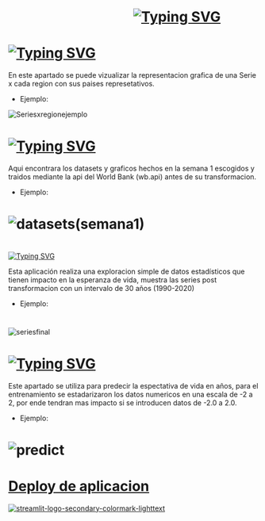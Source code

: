 # 
#                                       [![Typing SVG](https://readme-typing-svg.demolab.com?font=Cinzel&size=35&pause=1000000&color=F7F7F7&width=455&lines=C+O+N+T+E+N+I+D+O)](https://git.io/typing-svg)
#
# [![Typing SVG](https://readme-typing-svg.demolab.com?font=Cinzel&size=25&pause=10000&color=F77C07&width=455&lines=Graficas+x+Series)](https://git.io/typing-svg)
En este apartado se puede vizualizar la representacion grafica de una Serie x cada region con sus  paises represetativos.

- Ejemplo:

![Seriesxregionejemplo](https://user-images.githubusercontent.com/93687273/196831897-d3f62244-d8bd-42fb-8fa9-880843149adb.png)
#
#
# [![Typing SVG](https://readme-typing-svg.demolab.com?font=Cinzel&size=25&pause=10000&color=F77C07&width=455&lines=Proyecci%C3%B3n+%2B+Datasets+(Semana+1))](https://git.io/typing-svg)

Aqui encontrara los datasets y graficos hechos en la semana 1 escogidos y traidos mediante la api del World Bank (wb.api) antes de su transformacion.

- Ejemplo:
#
# ![datasets(semana1)](https://user-images.githubusercontent.com/93687273/196832270-ee658f09-7062-4297-a40d-5f5d6082d298.png)
#
[![Typing SVG](https://readme-typing-svg.demolab.com?font=Cinzel&size=30&pause=10000&color=F77C07&width=455&lines=Stats+Explorer)](https://git.io/typing-svg)

Esta aplicación realiza una exploracion simple de datos estadísticos que tienen impacto en la esperanza de vida, muestra las series
post transformacion con un intervalo de 30 años (1990-2020)

- Ejemplo:
#
![seriesfinal](https://user-images.githubusercontent.com/93687273/196832479-b2e36596-3774-4dc8-8b4e-0fd11896e536.png)

#
# 
# [![Typing SVG](https://readme-typing-svg.demolab.com?font=Cinzel&size=30&pause=10000&color=F77C07&width=455&lines=Predicci%C3%B3n)](https://git.io/typing-svg)

Este apartado se utiliza para predecir la espectativa de vida en años, para el entrenamiento se estadarizaron los datos numericos en una escala de  -2 a 2, por ende tendran mas impacto si se introducen  datos de -2.0 a 2.0.

- Ejemplo:
#
# ![predict](https://user-images.githubusercontent.com/93687273/196829652-3e0ba988-7e68-4b50-bc89-f5fdc0466781.png)
#

# [Deploy de aplicacion ](https://brakions-streamlit-test-app-ifwq1h.streamlitapp.com/)
[![streamlit-logo-secondary-colormark-lighttext](https://user-images.githubusercontent.com/93687273/197578006-9d885cf3-0d5b-4c84-baff-7f1b1ac88fd4.png) ](https://brakions-streamlit-test-app-ifwq1h.streamlitapp.com/)


